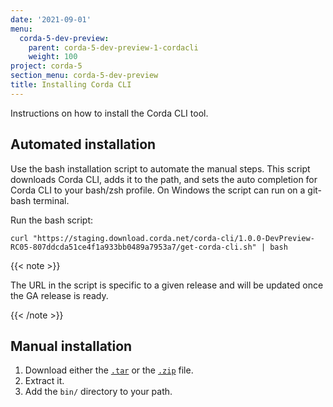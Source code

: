 ```yaml
---
date: '2021-09-01'
menu:
  corda-5-dev-preview:
    parent: corda-5-dev-preview-1-cordacli
    weight: 100
project: corda-5
section_menu: corda-5-dev-preview
title: Installing Corda CLI
---
```


Instructions on how to install the Corda CLI tool.

## Automated installation

Use the bash installation script to automate the manual steps. This script downloads Corda CLI, adds it to the path, and sets the auto completion for Corda CLI to your bash/zsh profile. On Windows the script can run on a git-bash terminal.

Run the bash script:

```
curl "https://staging.download.corda.net/corda-cli/1.0.0-DevPreview-RC05-807ddcda51ce4f1a933bb0489a7953a7/get-corda-cli.sh" | bash
```

{{< note >}}

The URL in the script is specific to a given release and will be updated once the GA release is ready.

{{< /note >}}

## Manual installation

1. Download either the [`.tar`](https://staging.download.corda.net/corda-cli/1.0.0-DevPreview-RC03-6f6261d84aa64a8b91eb9c92327e1e46/corda-cli.tar) or the [`.zip`](https://staging.download.corda.net/corda-cli/1.0.0-DevPreview-RC03-6f6261d84aa64a8b91eb9c92327e1e46/corda-cli.zip) file.
2. Extract it.
3. Add the `bin/` directory to your path.
